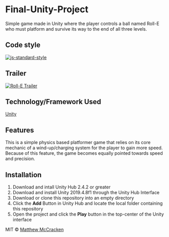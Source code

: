 # Final-Unity-Project
Simple game made in Unity where the player controls a ball named Roll-E who must platform and survive its way to the end of all three levels.

## Code style
[![js-standard-style](https://img.shields.io/badge/code%20style-standard-brightgreen.svg?style=flat)](https://github.com/feross/standard)
 
## Trailer
[![Roll-E Trailer](https://img.youtube.com/vi/RccVCv9X42E/0.jpg)](https://www.youtube.com/watch?v=RccVCv9X42E)

## Technology/Framework Used
[Unity](https://unity.com/)

## Features
This is a simple physics based platformer game that relies on its core mechanic of a wind-up/charging system for the player to gain more speed. Because of this feature, the game becomes equally pointed towards speed and precision.

## Installation
1. Download and intall Unity Hub 2.4.2 or greater
2. Download and install Unity 2019.4.8f1 through the Unity Hub Interface
3. Download or clone this repository into an empty directory
4. Click the **Add** Button in Unity Hub and locate the local folder containing this repository
5. Open the project and click the **Play** button in the top-center of the Unity interface

MIT © [Matthew McCracken]()
